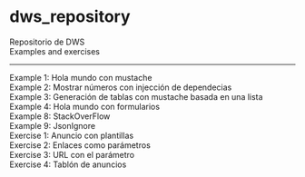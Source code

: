# dws_repository
Repositorio de DWS<br>
Examples and exercises<hr>
Example 1: Hola mundo con mustache<br>
Example 2: Mostrar números con injección de dependecias<br>
Example 3: Generación de tablas con mustache basada en una lista<br>
Example 4: Hola mundo con formularios<br>
Example 8: StackOverFlow<br>
Example 9: JsonIgnore<br>
Exercise 1: Anuncio con plantillas<br>
Exercise 2: Enlaces como parámetros<br>
Exercise 3: URL con el parámetro<br>
Exercise 4: Tablón de anuncios<br>
